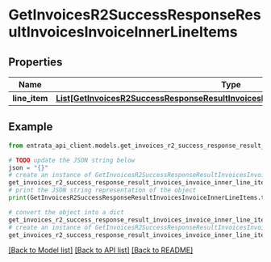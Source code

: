 # GetInvoicesR2SuccessResponseResultInvoicesInvoiceInnerLineItems


## Properties

Name | Type | Description | Notes
------------ | ------------- | ------------- | -------------
**line_item** | [**List[GetInvoicesR2SuccessResponseResultInvoicesInvoiceInnerLineItemsLineItemInner]**](GetInvoicesR2SuccessResponseResultInvoicesInvoiceInnerLineItemsLineItemInner.md) |  | 

## Example

```python
from entrata_api_client.models.get_invoices_r2_success_response_result_invoices_invoice_inner_line_items import GetInvoicesR2SuccessResponseResultInvoicesInvoiceInnerLineItems

# TODO update the JSON string below
json = "{}"
# create an instance of GetInvoicesR2SuccessResponseResultInvoicesInvoiceInnerLineItems from a JSON string
get_invoices_r2_success_response_result_invoices_invoice_inner_line_items_instance = GetInvoicesR2SuccessResponseResultInvoicesInvoiceInnerLineItems.from_json(json)
# print the JSON string representation of the object
print(GetInvoicesR2SuccessResponseResultInvoicesInvoiceInnerLineItems.to_json())

# convert the object into a dict
get_invoices_r2_success_response_result_invoices_invoice_inner_line_items_dict = get_invoices_r2_success_response_result_invoices_invoice_inner_line_items_instance.to_dict()
# create an instance of GetInvoicesR2SuccessResponseResultInvoicesInvoiceInnerLineItems from a dict
get_invoices_r2_success_response_result_invoices_invoice_inner_line_items_from_dict = GetInvoicesR2SuccessResponseResultInvoicesInvoiceInnerLineItems.from_dict(get_invoices_r2_success_response_result_invoices_invoice_inner_line_items_dict)
```
[[Back to Model list]](../README.md#documentation-for-models) [[Back to API list]](../README.md#documentation-for-api-endpoints) [[Back to README]](../README.md)


